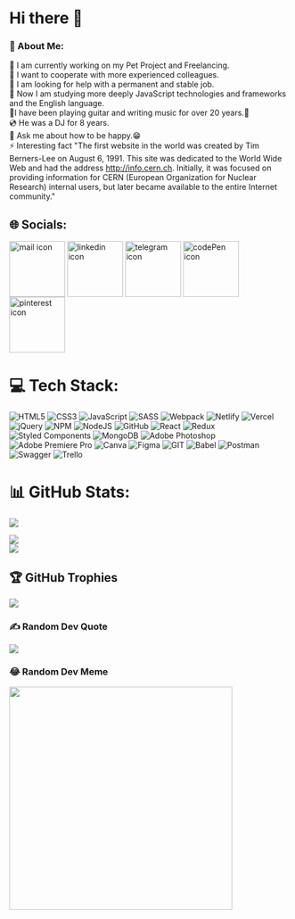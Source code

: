 # Hi there 👋

<!--
**Evgen-Zaharevich/Evgen-Zaharevich** is a ✨ _special_ ✨ repository because its `README.md` (this file) appears on your GitHub profile.

Here are some ideas to get you started:

- 🔭 I’m currently working on ...
- 🌱 I’m currently learning ...
- 👯 I’m looking to collaborate on ...
- 🤔 I’m looking for help with ...
- 💬 Ask me about ...
- 📫 How to reach me: ...
- 😄 Pronouns: ...
- ⚡ Fun fact: ...
-->

### 💫 About Me:
🔭 I am currently working on my Pet Project and Freelancing.<br>
👯 I want to cooperate with more experienced colleagues.<br>
🤝 I am looking for help with a permanent and stable job.<br>
🌱 Now I am studying more deeply JavaScript technologies and frameworks and the English language.<br>
🎸I have been playing guitar and writing music for over 20 years.🤘<br>
💿 He was a DJ for 8 years.<br>
💬 Ask me about how to be happy.😁<br>
⚡ Interesting fact "The first website in the world was created by Tim Berners-Lee on August 6, 1991. This site was dedicated to the World Wide Web and had the address http://info.cern.ch. Initially, it was focused on providing information for CERN (European Organization for Nuclear Research) internal users, but later became available to the entire Internet community."


## 🌐 Socials:
<a href="mailto:Zaharevich.Evgen@gmail.com" target="blank"><img align="center" src="https://img.icons8.com/?size=2x&id=ksVpaaAJGe1o&format=png" alt="mail icon" height="100" width="100" /></a>
<a href="https://www.linkedin.com/in/evgen-zaharevich" target="blank"><img align="center" src="https://img.icons8.com/?size=2x&id=64154&format=png" alt="linkedin icon" height="100" width="100" /></a>
<a href="https://t.me/Evgen_Zaharevich" target="blank"><img align="center" src="https://img.icons8.com/?size=512&id=103814&format=png" alt="telegram icon" height="100" width="100" /></a>
<a href="https://codepen.io/Evgen-Zaharevich" target="blank"><img align="center" src="https://img.icons8.com/?size=512&id=o9s1V0TD7VGy&format=png" alt="codePen icon" height="100" width="100" /></a>
<a href="https://ru.pinterest.com/Evgen_Zaharevich/" target="blank"><img align="center" src="https://img.icons8.com/?size=2x&id=xw0uP-hnyCSs&format=png" alt="pinterest icon" height="100" width="100" /></a>


# 💻 Tech Stack:
![HTML5](https://img.shields.io/badge/html5-%23E34F26.svg?style=for-the-badge&logo=html5&logoColor=white) ![CSS3](https://img.shields.io/badge/css3-%231572B6.svg?style=for-the-badge&logo=css3&logoColor=white) ![JavaScript](https://img.shields.io/badge/javascript-%23323330.svg?style=for-the-badge&logo=javascript&logoColor=%23F7DF1E) ![SASS](https://img.shields.io/badge/SASS-hotpink.svg?style=for-the-badge&logo=SASS&logoColor=white) ![Webpack](https://img.shields.io/badge/webpack-%238DD6F9.svg?style=for-the-badge&logo=webpack&logoColor=black) ![Netlify](https://img.shields.io/badge/netlify-%23000000.svg?style=for-the-badge&logo=netlify&logoColor=#00C7B7) ![Vercel](https://img.shields.io/badge/vercel-%23000000.svg?style=for-the-badge&logo=vercel&logoColor=white) ![jQuery](https://img.shields.io/badge/jquery-%230769AD.svg?style=for-the-badge&logo=jquery&logoColor=white) ![NPM](https://img.shields.io/badge/NPM-%23000000.svg?style=for-the-badge&logo=npm&logoColor=white) ![NodeJS](https://img.shields.io/badge/node.js-6DA55F?style=for-the-badge&logo=node.js&logoColor=white) ![GitHub](https://img.shields.io/badge/GitHub-%23121011.svg?style=for-the-badge&logo=github&logoColor=white) ![React](https://img.shields.io/badge/react-%2320232a.svg?style=for-the-badge&logo=react&logoColor=%2361DAFB) ![Redux](https://img.shields.io/badge/redux-%23593d88.svg?style=for-the-badge&logo=redux&logoColor=white) ![Styled Components](https://img.shields.io/badge/styled--components-DB7093?style=for-the-badge&logo=styled-components&logoColor=white) ![MongoDB](https://img.shields.io/badge/MongoDB-%234ea94b.svg?style=for-the-badge&logo=mongodb&logoColor=white) ![Adobe Photoshop](https://img.shields.io/badge/adobephotoshop-%2331A8FF.svg?style=for-the-badge&logo=adobephotoshop&logoColor=white) ![Adobe Premiere Pro](https://img.shields.io/badge/Adobe%20Premiere%20Pro-9999FF.svg?style=for-the-badge&logo=Adobe%20Premiere%20Pro&logoColor=white) ![Canva](https://img.shields.io/badge/Canva-%2300C4CC.svg?style=for-the-badge&logo=Canva&logoColor=white) 	![Figma](https://img.shields.io/badge/figma-%23F24E1E.svg?style=for-the-badge&logo=figma&logoColor=white) ![GIT](https://img.shields.io/badge/Git-fc6d26?style=for-the-badge&logo=git&logoColor=white) ![Babel](https://img.shields.io/badge/Babel-F9DC3e?style=for-the-badge&logo=babel&logoColor=black) ![Postman](https://img.shields.io/badge/Postman-FF6C37?style=for-the-badge&logo=postman&logoColor=white) ![Swagger](https://img.shields.io/badge/-Swagger-%23Clojure?style=for-the-badge&logo=swagger&logoColor=white) ![Trello](https://img.shields.io/badge/Trello-%23026AA7.svg?style=for-the-badge&logo=Trello&logoColor=white)
# 📊 GitHub Stats:
![](https://visitcount.itsvg.in/api?id=evgen-zaharevich&icon=0&color=8)

![](https://github-readme-streak-stats.herokuapp.com/?user=evgen-zaharevich&theme=dark&hide_border=false)<br/>
![](https://github-readme-stats.vercel.app/api/top-langs/?username=evgen-zaharevich&theme=dark&hide_border=false&include_all_commits=true&count_private=true&layout=compact)
## 🏆 GitHub Trophies
![](https://github-profile-trophy.vercel.app/?username=evgen-zaharevich&theme=dark_dimmed&no-frame=false&no-bg=false&margin-w=4)
### ✍️ Random Dev Quote
![](https://quotes-github-readme.vercel.app/api?type=horizontal&theme=merko)
### 😂 Random Dev Meme
<img src='https://randommeme-five.vercel.app/' style="height: 400px;"/>
<!-- Proudly created with GPRM ( https://gprm.itsvg.in ) -->
